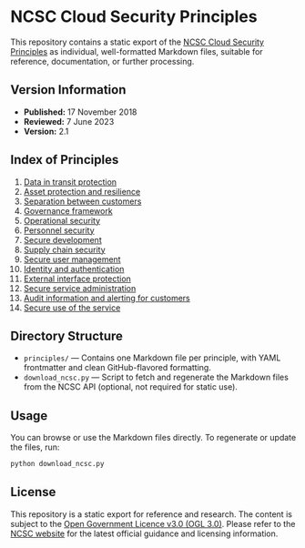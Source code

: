 # NCSC Cloud Security Principles

This repository contains a static export of the [NCSC Cloud Security Principles](https://www.ncsc.gov.uk/collection/cloud/the-cloud-security-principles) as individual, well-formatted Markdown files, suitable for reference, documentation, or further processing.

## Version Information

- **Published:** 17 November 2018
- **Reviewed:** 7 June 2023
- **Version:** 2.1

## Index of Principles

1. [Data in transit protection](principles/01_data_in_transit_protection.md)
2. [Asset protection and resilience](principles/02_asset_protection_and_resilience.md)
3. [Separation between customers](principles/03_separation_between_customers.md)
4. [Governance framework](principles/04_governance_framework.md)
5. [Operational security](principles/05_operational_security.md)
6. [Personnel security](principles/06_personnel_security.md)
7. [Secure development](principles/07_secure_development.md)
8. [Supply chain security](principles/08_supply_chain_security.md)
9. [Secure user management](principles/09_secure_user_management.md)
10. [Identity and authentication](principles/10_identity_and_authentication.md)
11. [External interface protection](principles/11_external_interface_protection.md)
12. [Secure service administration](principles/12_secure_service_administration.md)
13. [Audit information and alerting for customers](principles/13_audit_information_and_alerting_for_customers.md)
14. [Secure use of the service](principles/14_secure_use_of_the_service.md)

## Directory Structure

- `principles/` — Contains one Markdown file per principle, with YAML frontmatter and clean GitHub-flavored formatting.
- `download_ncsc.py` — Script to fetch and regenerate the Markdown files from the NCSC API (optional, not required for static use).

## Usage

You can browse or use the Markdown files directly. To regenerate or update the files, run:

```sh
python download_ncsc.py
```

## License

This repository is a static export for reference and research. The content is subject to the [Open Government Licence v3.0 (OGL 3.0)](https://www.nationalarchives.gov.uk/doc/open-government-licence/version/3/). Please refer to the [NCSC website](https://www.ncsc.gov.uk/) for the latest official guidance and licensing information.
